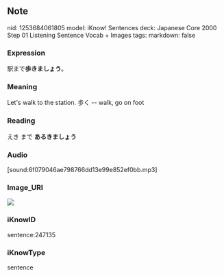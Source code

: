 ## Note
nid: 1253684061805
model: iKnow! Sentences
deck: Japanese Core 2000 Step 01 Listening Sentence Vocab + Images
tags: 
markdown: false

### Expression
<!DOCTYPE html>
<title></title>
駅まで<b>歩きましょう</b>。



### Meaning
Let's walk to the station.
歩く -- walk, go on foot

### Reading
<!DOCTYPE html>
<title></title>
えき まで <b>あるきましょう</b>



### Audio
[sound:6f079046ae798766dd13e99e852ef0bb.mp3]

### Image_URI
<!DOCTYPE html>
<title></title>
<img src="3dae0e858291f0ec64766527c01d06e4.jpg">



### iKnowID
sentence:247135

### iKnowType
sentence
